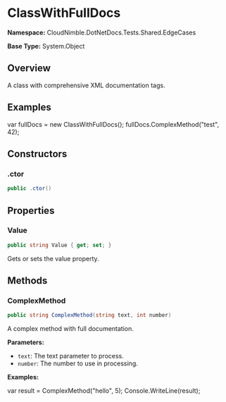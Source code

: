 # ClassWithFullDocs

**Namespace:** CloudNimble.DotNetDocs.Tests.Shared.EdgeCases

**Base Type:** System.Object

## Overview

A class with comprehensive XML documentation tags.

## Examples

var fullDocs = new ClassWithFullDocs();
            fullDocs.ComplexMethod("test", 42);

## Constructors

### .ctor

```csharp
public .ctor()
```

## Properties

### Value

```csharp
public string Value { get; set; }
```

Gets or sets the value property.

## Methods

### ComplexMethod

```csharp
public string ComplexMethod(string text, int number)
```

A complex method with full documentation.

**Parameters:**

- `text`: The text parameter to process.
- `number`: The number to use in processing.

**Examples:**

var result = ComplexMethod("hello", 5);
            Console.WriteLine(result);

